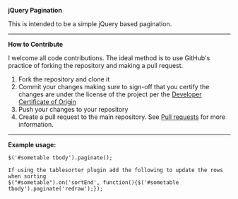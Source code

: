 **jQuery Pagination**

This is intended to be a simple jQuery based pagination.

-------------------------------------------------------------
**How to Contribute**

I welcome all code contributions.  The ideal method is to use GitHub's practice of forking the repository and making a pull request.

1. Fork the repository and clone it
2. Commit your changes making sure to sign-off that you certify the changes are under the license of the project per the [Developer Certificate of Origin](https://github.com/mikemill/jQuery-Paginate/blob/master/DCO.txt)
3. Push your changes to your repository
4. Create a pull request to the main repository.  See [Pull requests](http://help.github.com/send-pull-requests) for more information.

-------------------------------------------------------------

**Example usage:**

```
$('#sometable tbody').paginate();

If using the tablesorter plugin add the following to update the rows when sorting
$("#sometable").on('sortEnd', function(){$('#sometable tbody').paginate('redraw');});
```
